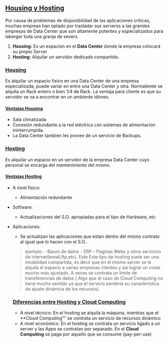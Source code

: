 ## [Housing y Hosting]()

Por causa de problemas de disponibilidad de las aplicaciones criticas,
muchas empreas han optado por trasladar sus serverss a las grandes empresas
de Data Center que son altamente potentes y especializados para labergar
toda una granja de severs.

1. **Housing:** Es un espacion en el **Data Center**  donde la empresa
colocará su propio Server
2. **Hosting:** Alquilar un servidor dedicado compartido. 

### [Housing]()
Es alquilar un espacio fisico en una Data Center de una empresa especializada,
puede variar en entre una Data Center y otra. Normalemte se alquila un Rack 
entero o bien 1/4 de Rack. La ventaja para cliente es que su servidor se va 
a encontrar en un ambiente idóneo. 

#### [Ventajas Housing]()
* Sala climatizada
* Conexión redundante a la red eléctrica con sistemas de alimentación 
ininterrumpida.
* La Data Center tambien les provee de un servicio de Backups. 


### [Hosting]()
Es alquilar un espacio en un servidor de la empresa Data Center cuyo personal
se encarga del mantenimiento del mismo.

#### [Ventajas Hosting]()
* A nivel fisico:
    - Alimentación redundante
* Software:
    - Actualizaciones del S.O. apropiadas para el tipo de Hardware, etc. 
* Aplicaciones:
    - Se actualizan las aplicaciones que estan dentro del mismo contrato 
    al igual que lo hacen con el S.O..
    > ejemplo:
        - Bases de datos
        - ERP
        - Paginas Webs y otros servicios de internet(email,ftp,etc). Este
    Este tipo de hosting suele ser una modalidad compartida, es decir que en
    el mismo server se le alquila el espacio a varias empresas clientes y así
    lograr un coste mucho más ajustado. A veces se contrata un límite de 
    transferencias de datos ( Algo que el caso de Cloud Computing no tiene
    mucho sentido ya que el servicio perdería su característica de ajuste
    dinámica de los recursos)

    ### [Diferencias entre Hosting y Cloud Computing]()
    - A nivel técnico:
    En el hosting se alquila la máquina, mientras que el **Cloud Computing""
    se contrata un servicio de recursos dinámico
    - A nivel económico:
    En el hosting se contrata un servicio ligado a un server y las Apps se 
    contratan por separado. En el **Cloud Computing** se paga por aquello que
    se consume (pay-per-use)